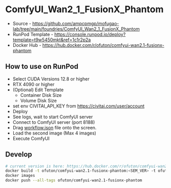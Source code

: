 # ComfyUI_Wan2_1_FusionX_Phantom

- Source - <https://github.com/ampcpmgp/mofugao-lab/tree/main/foundries/ComfyUI_Wan2_1_FusionX_Phantom>
- RunPod Template - <https://console.runpod.io/deploy?template=t9w5450mkt&ref=1c1r2p2a>
- Docker Hub - <https://hub.docker.com/r/ofuton/comfyui-wan2.1-fusionx-phantom>

## How to use on RunPod

- Select CUDA Versions 12.8 or higher
- RTX 4090 or higher
- (Optional) Edit Template
  - Container Disk Size
  - Volume Disk Size
- set env CIVITAI_API_KEY from <https://civitai.com/user/account>
- Deploy
- See logs, wait to start ComfyUI server
- Connect to ComfyUI server (port 8188)
- Drag [workflow.json](https://raw.githubusercontent.com/ampcpmgp/mofugao-lab/refs/heads/main/foundries/ComfyUI_Wan2_1_FusionX_Phantom/workflow.json) file onto the screen.
- Load the second image (Max 4 images)
- Execute ComfyUI

## Develop

```bash
# current version is here: https://hub.docker.com/r/ofuton/comfyui-wan2.1-fusionx-phantom/tags
docker build -t ofuton/comfyui-wan2.1-fusionx-phantom:<SEM_VER> -t ofuton/comfyui-wan2.1-fusionx-phantom:latest .
docker images
docker push --all-tags ofuton/comfyui-wan2.1-fusionx-phantom
```
